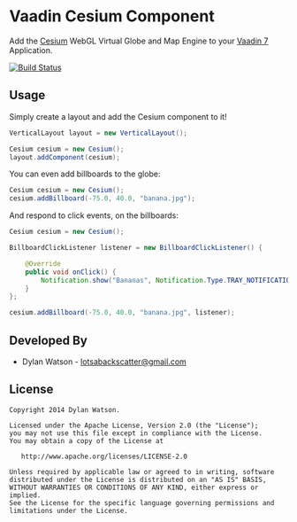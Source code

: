 Vaadin Cesium Component
=======================

Add the [Cesium][1] WebGL Virtual Globe and Map Engine to your [Vaadin 7][2] Application.

[![Build Status](https://travis-ci.org/lotsabackscatter/vaadin-cesium-component.svg?branch=master)](https://travis-ci.org/lotsabackscatter/vaadin-cesium-component)

<!-- Download
--------

Download the latest JAR or grab via Maven (Coming Soon!):~~
```xml
<dependency>~~
  <groupId>com.immersion</groupId>
  <artifactId>vaadin-cesium-component</artifactId>
  <version>1.0</version>
</dependency>
``` -->

Usage
--------

Simply create a layout and add the Cesium component to it!
```java
VerticalLayout layout = new VerticalLayout();

Cesium cesium = new Cesium();
layout.addComponent(cesium);
```

You can even add billboards to the globe:
```java
Cesium cesium = new Cesium();
cesium.addBillboard(-75.0, 40.0, "banana.jpg");
```

And respond to click events, on the billboards:
```java
Cesium cesium = new Cesium();

BillboardClickListener listener = new BillboardClickListener() {

    @Override
    public void onClick() {
        Notification.show("Bananas", Notification.Type.TRAY_NOTIFICATION);
    }
};

cesium.addBillboard(-75.0, 40.0, "banana.jpg", listener);
```

Developed By
--------

* Dylan Watson - <lotsabackscatter@gmail.com>
   
License
--------

    Copyright 2014 Dylan Watson.

    Licensed under the Apache License, Version 2.0 (the "License");
    you may not use this file except in compliance with the License.
    You may obtain a copy of the License at

       http://www.apache.org/licenses/LICENSE-2.0

    Unless required by applicable law or agreed to in writing, software
    distributed under the License is distributed on an "AS IS" BASIS,
    WITHOUT WARRANTIES OR CONDITIONS OF ANY KIND, either express or implied.
    See the License for the specific language governing permissions and
    limitations under the License.

   
 [1]: http://cesiumjs.org/
 [2]: https://vaadin.com/home 
